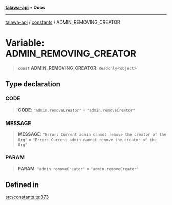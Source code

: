 [**talawa-api**](../../README.md) • **Docs**

***

[talawa-api](../../modules.md) / [constants](../README.md) / ADMIN\_REMOVING\_CREATOR

# Variable: ADMIN\_REMOVING\_CREATOR

> `const` **ADMIN\_REMOVING\_CREATOR**: `Readonly`\<`object`\>

## Type declaration

### CODE

> **CODE**: `"admin.removeCreator"` = `"admin.removeCreator"`

### MESSAGE

> **MESSAGE**: `"Error: Current admin cannot remove the creator of the Org"` = `"Error: Current admin cannot remove the creator of the Org"`

### PARAM

> **PARAM**: `"admin.removeCreator"` = `"admin.removeCreator"`

## Defined in

[src/constants.ts:373](https://github.com/PalisadoesFoundation/talawa-api/blob/3bacbf38707ebd3e3e5f1bc5b4cc7aa3b2adc169/src/constants.ts#L373)
